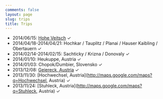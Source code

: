 ```yaml
---
comments: false
layout: page
slug: trips
title: Trips
---
```


 - 2014/06/15: [Hohe Veitsch](http://www.bergfex.at/sommer/veitsch-brunnalm/touren/wandern/#/sommer/steiermark/touren/wanderung/5952,hohe-veitsch-ueber-goassteign/) ✓
 - 2014/04/18-2014/04/21: Hochkar / Tauplitz / Planai / Hauser Kaibling / Obertauern ✓
 - 2014/02/14-2014/02/15: Sachticky / Krizna / Donovaly ✓
 - 2014/01/10: Heukuppe, Austria ✓
 - 2014/01/03: Chopok/Dumbier, Slovensko ✓
 - 2013/12/08: [Geiereck, Austria](http://www.bergfex.at/#/sommer/steiermark/touren/schneeschuh/8343,vom-hauereck-zur-pretul/) ✓
 - 2013/11/30: [Hochwechsel, Austria](http://maps.google.com/maps?q=Hochwechsel, Austria) ✓
 - 2013/11/24: [Stuhleck, Austria](http://maps.google.com/maps?q=Stuhleck, Austria) ✓

